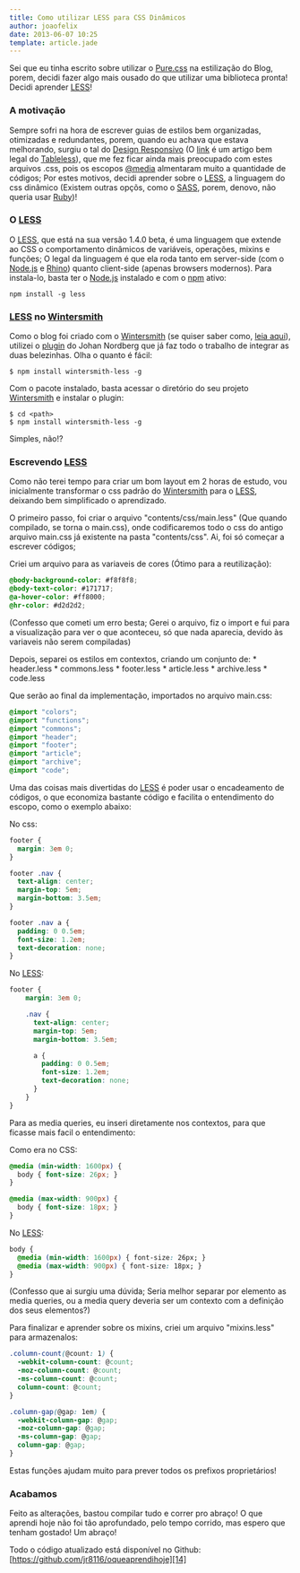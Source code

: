 ```yaml
---
title: Como utilizar LESS para CSS Dinâmicos
author: joaofelix
date: 2013-06-07 10:25
template: article.jade
---
```


Sei que eu tinha escrito sobre utilizar o [Pure.css][1] na estilização do Blog, porem, decidi fazer algo mais ousado do que utilizar uma biblioteca pronta! Decidi aprender [LESS][2]!

<span class="more"></span>

### A motivação
Sempre sofri na hora de escrever guias de estilos bem organizadas, otimizadas e redundantes, porem, quando eu achava que estava melhorando, surgiu o tal do [Design Responsivo][4] (O [link][4] é um artigo bem legal do [Tableless][7]), que me fez ficar ainda mais preocupado com estes arquivos .css, pois os escopos [@media][3] almentaram muito a quantidade de códigos; Por estes motivos, decidi aprender sobre o [LESS][2], a linguagem do css dinâmico (Existem outras opçõs, como o [SASS][5], porem, denovo, não queria usar [Ruby][6])!

### O [LESS][2]
O [LESS][2], que está na sua versão 1.4.0 beta, é uma linguagem que extende ao CSS o comportamento dinâmicos de variáveis, operações, mixins e funções; O legal da linguagem é que ela roda tanto em server-side (com o [Node.js][8] e [Rhino][9]) quanto client-side (apenas browsers modernos). Para instala-lo, basta ter o [Node.js][8] instalado e com o [npm][10] ativo:

```
npm install -g less
```

### [LESS][2] no [Wintersmith][11]
Como o blog foi criado com o [Wintersmith][11] (se quiser saber como, [leia aqui][12]), utilizei o [plugin][13] do Johan Nordberg que já faz todo o trabalho de integrar as duas belezinhas. Olha o quanto é fácil:

```
$ npm install wintersmith-less -g
```
Com o pacote instalado, basta acessar o diretório do seu projeto [Wintersmith][11] e instalar o plugin:
```
$ cd <path>
$ npm install wintersmith-less -g
```
Simples, não!?

### Escrevendo [LESS][2]
Como não terei tempo para criar um bom layout em 2 horas de estudo, vou inicialmente transformar o css padrão do [Wintersmith][11] para o [LESS][2], deixando bem simplificado o aprendizado.

O primeiro passo, foi criar o arquivo "contents/css/main.less" (Que quando compilado, se torna o main.css), onde codificaremos todo o css do antigo arquivo main.css já existente na pasta "contents/css". Ai, foi só começar a escrever códigos;

Criei um arquivo para as variaveis de cores (Ótimo para a reutilização):

```css
@body-background-color: #f8f8f8;
@body-text-color: #171717;
@a-hover-color: #ff8000;
@hr-color: #d2d2d2;
```
(Confesso que cometi um erro besta; Gerei o arquivo, fiz o import e fui para a visualização para ver o que aconteceu, só que nada aparecia, devido às variaveis não serem compiladas)

Depois, separei os estilos em contextos,  criando um conjunto de:
	*	header.less
	*	commons.less
	*	footer.less
	*	article.less
	*	archive.less
	*	code.less

Que serão ao final da implementação, importados no arquivo main.css:
```css
@import "colors";
@import "functions";
@import "commons";
@import "header";
@import "footer";
@import "article";
@import "archive";
@import "code";
```
Uma das coisas mais divertidas do [LESS][2] é poder usar o encadeamento de códigos, o que economiza bastante código e facilita o entendimento do escopo, como o exemplo abaixo:

No css:
```css
footer {
  margin: 3em 0;
}

footer .nav {
  text-align: center;
  margin-top: 5em;
  margin-bottom: 3.5em;
}

footer .nav a {
  padding: 0 0.5em;
  font-size: 1.2em;
  text-decoration: none;
}
```

No [LESS][2]:
```css
footer {
    margin: 3em 0;

    .nav {
      text-align: center;
      margin-top: 5em;
      margin-bottom: 3.5em;

      a {
        padding: 0 0.5em;
        font-size: 1.2em;
        text-decoration: none;
      }
    }
}
```

Para as media queries, eu inseri diretamente nos contextos, para que ficasse mais facil o entendimento:

Como era no CSS:
```css
@media (min-width: 1600px) {
  body { font-size: 26px; }
}

@media (max-width: 900px) {
  body { font-size: 18px; }
}
```

No [LESS][2]:
```css
body {
  @media (min-width: 1600px) { font-size: 26px; }
  @media (max-width: 900px) { font-size: 18px; }
}
```

(Confesso que ai surgiu uma dúvida; Seria melhor separar por elemento as media queries, ou a media query deveria ser um contexto com a definição dos seus elementos?)

Para finalizar e aprender sobre os mixins, criei um arquivo "mixins.less" para armazenalos:
```css
.column-count(@count: 1) {
  -webkit-column-count: @count;
  -moz-column-count: @count;
  -ms-column-count: @count;
  column-count: @count;
}

.column-gap(@gap: 1em) {
  -webkit-column-gap: @gap;
  -moz-column-gap: @gap;
  -ms-column-gap: @gap;
  column-gap: @gap;
}
```
Estas funções ajudam muito para prever todos os prefixos proprietários!

### Acabamos

Feito as alterações, bastou compilar tudo e correr pro abraço! O que aprendi hoje não foi tão aprofundado, pelo tempo corrido, mas espero que tenham gostado! Um abraço!

Todo o código atualizado está disponível no Github: [https://github.com/jr8116/oqueaprendihoje][14]


[1]: http://purecss.io/
[2]: http://lesscss.org/
[3]: http://www.w3.org/TR/CSS2/media.html
[4]: http://tableless.com.br/design-responsivo-na-pratica-do-rascunho-ao-digita/
[5]: http://sass-lang.com/
[6]: http://www.ruby-lang.org/
[7]: http://tableless.com.br/
[8]: http://nodejs.org
[9]: https://developer.mozilla.org/en-US/docs/Rhino
[10]: https://npmjs.org
[11]: http://wintersmith.io/
[12]: /articles/como-criar-um-blog-usando-wintersmith/
[13]: https://github.com/jnordberg/wintersmith-less
[14]: https://github.com/jr8116/oqueaprendihoje